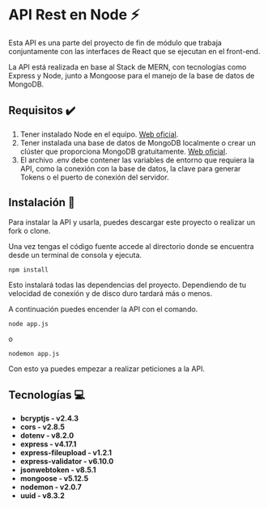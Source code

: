 # API Rest en Node :zap:

Esta API es una parte del proyecto de fin de módulo que trabaja conjuntamente con las interfaces de React que se ejecutan en el front-end.

La API está realizada en base al Stack de MERN, con tecnologías como Express y Node, junto a Mongoose para el manejo de la base de datos de MongoDB.

## Requisitos :heavy_check_mark:

1. Tener instalado Node en el equipo. [Web oficial](https://nodejs.org/en/).
2. Tener instalada una base de datos de MongoDB localmente o crear un clúster que proporciona MongoDB gratuitamente. [Web oficial](https://www.mongodb.com/).
3. El archivo .env debe contener las variables de entorno que requiera la API, como la conexión con la base de datos, la clave para generar Tokens o el puerto de conexión del servidor.

## Instalación :rocket:

Para instalar la API y usarla, puedes descargar este proyecto o realizar un fork o clone. 

Una vez tengas el código fuente accede al directorio donde se encuentra desde un terminal de consola y ejecuta.

```
npm install
```

Esto instalará todas las dependencias del proyecto. Dependiendo de tu velocidad de conexión y de disco duro tardará más o menos.

A continuación puedes encender la API con el comando.

```
node app.js
```

o

```
nodemon app.js
```

Con esto ya puedes empezar a realizar peticiones a la API.

## Tecnologías :computer:

- **bcryptjs - v2.4.3**
- **cors - v2.8.5**
- **dotenv - v8.2.0**
- **express - v4.17.1**
- **express-fileupload - v1.2.1**
- **express-validator - v6.10.0**
- **jsonwebtoken - v8.5.1**
- **mongoose - v5.12.5**
- **nodemon - v2.0.7**
- **uuid - v8.3.2**